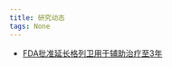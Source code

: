 ```yaml
---
title: 研究动态
tags: None
---
```


- [FDA批准延长格列卫用于辅助治疗至3年](http://www.gistsupport.net/index.php/2016/05/06/fdapzglw/)

